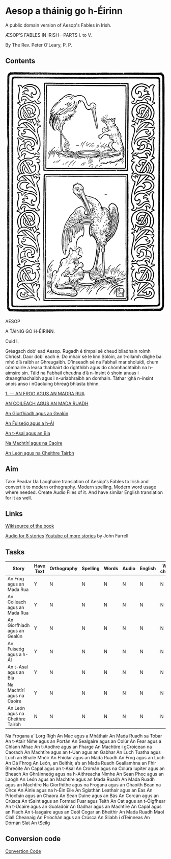 # Aesop a tháinig go h-Éirinn
A public domain version of Aesop's Fables in Irish.

ÆSOP’S FABLES IN IRISH—PARTS I. to V.

By The Rev. Peter O'Leary, P. P.
## Contents

![Front Cover](cover.png)

AESOP

A ṪÁINIG GO H-ÉIRINN.

Cuid I.

Gréagach dob’ eaḋ Aesop. Rugadh é tímpal sé cheud bliadhain roimh Chríost. Daor dob’ eadh é. Do mhair sé le línn Sólóin, an t-ollamh dlíghe ba mhó d’á raibh ar Ghreugaibh. D’ínseadh sé na Fabhail mar sholuídí, chum cómhairle a leasa thabhairt do ríghthibh agus do chómhachtaibh na h-aimsire sin. Táid na Fabhail cheudna d’á n-ínsint ó shoin anuas i dteangthachaibh agus i n-urlabhraibh an domhain. Táthar ’ghá n-ínsint anois anso i nGaoluing bhreaġ bhlasta bhínn.




[1. — AN FROG AGUS AN MADRA RUA](chapters/ch1.html)

[AN COILEACH AGUS AN MADA RUADH](chapters/ch2.html)

[An Giorfhiadh agus an Gealún](chapters/ch3.html)

[An Ḟuiseóg agus a h-Ál](chapters/ch4.html)

[An t-Asal agus an Bia](chapters/ch5.html)

[Na Machtírí agus na Caoíre](chapters/ch6.html)

[An León agus na Cheithre Tairbh](chapters/ch7.html)

## Aim
Take Peadar Ua Laoghaire translation of Aesiop's Fables to Irish and convert it to modern orthography. Modern spelling. Modern word usage where needed. Create Audio Files of it. And have similar English translation for it as well. 

## Links
[Wikisource of the book](https://wikisource.org/wiki/Aesop_a_th%C3%A1inig_go_h-%C3%89irinn/An_Frog_agus_an_Mada_Rua)

[Audio for 8 stories](https://corkirish.wordpress.com/audio-files-on-this-site/)
[Youtube of more stories](https://www.youtube.com/watch?v=zyi70tG68UM&t=1s) by John Farrell
## Tasks

Story | Have Text | Orthography | Spelling | Words | Audio | English | Words checked 
--- | --- | --- | --- |--- |--- |--- |--- 
An Frog agus an Mada Rua | Y | N | N | N | N | N | N 
An Coileach agus an Mada Rua | Y | N | N | N | N | N | N  
An Giorfhiadh agus an Gealún | Y | N | N | N | N | N | N 
An Ḟuiseóg agus a h-Ál | Y | N | N | N | N | N | N 
An t-Asal agus an Bia | Y | N | N | N | N | N | N 
Na Machtírí agus na Caoíre  | Y | N | N | N | N | N | N 
An León agus na Cheithre Tairbh | N | N | N | N | N | N | N 
Na Frogana a’ Lorg Rígh
An Mac agus a Mháthair
An Mada Ruadh sa Tobar
An t-Aṫair Níṁe agus an Portán
An Sealgaire agus an Colúr
An Fear agus a Chlann Mhac
An t-Aodhre agus an Fharge
An Machtíre i gCroicean na Caorach
An Machtíre agus an t-Uan agus an Gabhar
An Luch Tuatha agus Luch an Bhaile Mhóir
An Fhiolar agus an Mada Ruadh
An Frog agus an Luch
An Dá Fhrog
An León, an Beithir, a’s an Mada Ruadh
Geallamhna an Fhir Bhreóite
An Capal agus an t-Asal
An Cromán agus na Colúra
Iupiter agus an Bheach
An Ghráinneóg agus na h-Aithreacha Nimhe
An Sean Phoc agus an Laogh
An León agus an Machtíre agus an Mada Ruadh
An Mada Ruadh agus an Machtíre
Na Giorfhithe agus na Frogana agus an Ghaoith
Bean na Circe
An Áinle agus na h-Éin Eile
An Sgiathán Leathair agus an Eas
An Príochán agus an Chaora
An Sean Duine agus an Bás
An Corcán agus an Crúsca
An tSaint agus an Formad
Fuar agus Teith
An Cat agus an t-Óigfhear
An t-Úcaire agus an Gualadóir
An Gadhar agus an Machtíre
An Capal agus an Fiadh 
An t-Iasgaire agus an Ceól 
Cogar an Bheithir 
An Mada Ruadh Maol
Ciall Cheanaig
An Príochán agus an Crúsca
An Sliabh i dTeinneas
An Dórnán Slat
An tSeilg

## Conversion code
[Convertion Code](convert.py)
